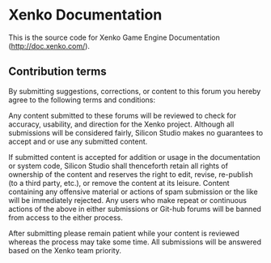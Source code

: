 Xenko Documentation
=======

This is the source code for Xenko Game Engine Documentation (http://doc.xenko.com/).

## Contribution terms

By submitting suggestions, corrections, or content to this forum you hereby agree to the following terms and conditions:

Any content submitted to these forums will be reviewed to check for accuracy, usability, and direction for the Xenko project. Although all submissions will be considered fairly, Silicon Studio makes no guarantees to accept and or use any submitted content.

If submitted content is accepted for addition or usage in the documentation or system code, Silicon Studio shall thenceforth retain all rights of ownership of the content and reserves the right to edit, revise, re-publish (to a third party, etc.), or remove the content at its leisure. 
Content containing any offensive material or actions of spam submission or the like will be immediately rejected. Any users who make repeat or continuous actions of the above in either submissions or Git-hub forums will be banned from access to the either process.

After submitting please remain patient while your content is reviewed whereas the process may take some time. All submissions will be answered based on the Xenko team priority. 
